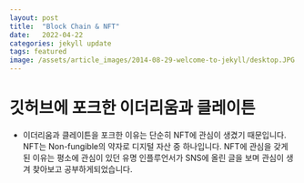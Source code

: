 ```yaml
---
layout: post
title:  "Block Chain & NFT"
date:   2022-04-22
categories: jekyll update
tags: featured
image: /assets/article_images/2014-08-29-welcome-to-jekyll/desktop.JPG
---
```

# 깃허브에 포크한 이더리움과 클레이튼

- 이더리움과 클레이튼을 포크한 이유는 단순히 NFT에 관심이 생겼기 때문입니다.
NFT는 Non-fungible의 약자로 디지털 자산 중 하나입니다. 
NFT에 관심을 갖게 된 이유는 평소에 관심이 있던 유명 인플루언서가 SNS에 올린 글을 보며 관심이 생겨 찾아보고 공부하게되었습니다.
